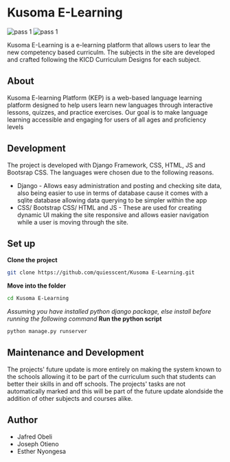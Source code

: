 # Kusoma E-Learning
![pass 1](https://github.com/user-attachments/assets/0cd62cb1-f7f3-4768-aa5d-ab77d648c040)
![pass 1](https://github.com/user-attachments/assets/122d7ebd-b7c3-4026-8959-2c7dfc373ed7)

Kusoma E-Learning is a e-learning platform that allows users to lear the new competency based curriculm. The subjects in the site are developed and crafted following the KICD Curriculum Designs for each subject.


## About
Kusoma E-learning Platform (KEP) is a web-based language learning platform designed to help users learn new languages through interactive lessons, quizzes, and practice exercises. Our goal is to make language learning accessible and engaging for users of all ages and proficiency levels

## Development
The project is developed with Django Framework, CSS, HTML, JS and Bootsrap CSS.
The languages were chosen due to the following reasons.
- Django - Allows easy administration and posting and checking site data, also being easier to use in terms of database cause it comes with a sqlite database allowing data querying to be simpler within the app
- CSS/ Bootstrap CSS/ HTML and JS - These are used for creating dynamic UI making the site responsive and allows easier navigation while a user is moving through the site.

## Set up

**Clone the project**
```bash
git clone https://github.com/quiesscent/Kusoma E-Learning.git
```
**Move into the folder**
```bash
cd Kusoma E-Learning
```
*Assuming you have installed python django package, else install before running the following command*
**Run the python script**
```bash
python manage.py runserver
```
## Maintenance and Development

The projects' future update is more entirely on making the system known to the schools allowing it to be part of the curriculum such that students can better their skills in and off schools.
The projects' tasks are not automatically marked and this will be part of the future update alondside the addition of other subjects and courses alike.

## Author
- Jafred Obeli
- Joseph Otieno
- Esther Nyongesa
